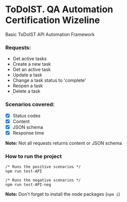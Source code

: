 # ToDoIST. QA Automation Certification Wizeline

Basic ToDoIST API Automation Framework

### Requests:

- Get active tasks
- Create a new task
- Get an active task
- Update a task
- Change a task status to 'complete'
- Reopen a task
- Delete a task

### Scenarios covered:

- [x] Status codes
- [x] Content
- [x] JSON schema
- [x] Response time

**Note:** Not all requests returns content or JSON schema

### How to run the project

```console
/* Runs the positive scenarios */
npm run test-API
```

```console
/* Runs the negative scenarios */
npm run test-API-neg
```

**Note:** Don't forget to install the node packages (``npm i``)